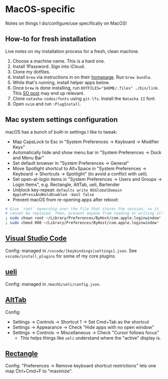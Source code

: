 # MacOS-specific

Notes on things I do/configure/use specifically on MacOS!

## How-to for fresh installation

Live notes on my installation process for a fresh, clean machine.

1. Choose a machine name. This is a hard one.
2. Install 1Password. Sign into iCloud.
3. Clone my dotfiles.
4. Install `brew` via instructions in on their [homepage](https://brew.sh). Run `brew bundle`.
5. While that's running, install helper apps below.
6. Once `brew` is done installing, run `DOTFILES="$HOME/.files" ./bin/link`.
   This [SO post](https://stackoverflow.com/questions/13762280/zsh-compinit-insecure-directories)
   may end up relevant.
7. Clone `natasha-codes/fonts` using `git-lfs`. Install the `Natasha II` font.
8. Open `nvim` and run `:PlugInstall`.

## Mac system settings configuration

macOS has a bunch of built-in settings I like to tweak:

-   Map CapsLock to Esc in "System Preferences -> Keyboard -> Modifier Keys"
-   Automatically hide and show menu bar in "System Preferences -> Dock and Menu Bar"
-   Set default browser in "System Preferences -> General"
-   Move Spotlight shortcut to Alt+Space in "System Preferences -> Keyboard ->
    Shortcuts -> Spotlight" (to avoid a conflict with ueli).
-   Set open-at-login items in "System Preferences -> Users and Groups -> Login
    Items", e.g. Rectangle, AltTab, ueli, Bartender
-   Unblock key-repeat:
    `defaults write NSGlobalDomain ApplePressAndHoldEnabled -bool false`
-   Prevent macOS from re-opening apps after reboot:

```sh
# Give `root` ownership over the file that stores the session, so it
# cannot be replaced. Then, prevent anyone from reading or writing it!
; sudo chown root ~/Library/Preferences/ByHost/com.apple.loginwindow*
; sudo chmod 000 ~/Library/Preferences/ByHost/com.apple.loginwindow*
```

## [Visual Studio Code](https://code.visualstudio.com)

Config: managed in `/vscode/[keybindings|settings].json`. See
`vscode/install_plugins` for some of my core plugins.

## [ueli](https://ueli.app/)

Config: managed in `/macOS/ueli/config.json`.

## [AltTab](https://alt-tab-macos.netlify.app)

Config:

-   Settings -> Controls -> Shortcut 1 -> Set Cmd+Tab as the shortcut
-   Settings -> Appearance -> Check "Hide apps with no open window"
-   Settings -> Controls -> Miscellaneous -> Check "Cursor follows focus"
    - This helps things like `ueli` understand where the "active" display is.

## [Rectangle](https://www.rectangleapp.com)

Config: "Preferences -> Remove keyboard shortcut restrictions" lets one map
Ctrl+Cmd+F to "maximize".
